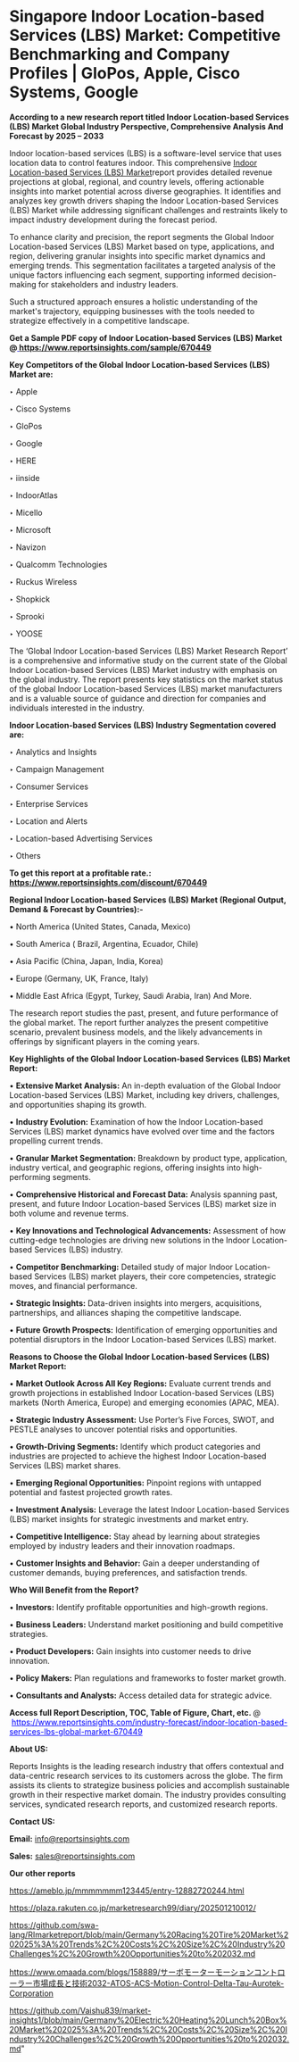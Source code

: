 # Singapore Indoor Location-based Services (LBS) Market: Competitive Benchmarking and Company Profiles | GloPos, Apple, Cisco Systems, Google

<strong>According to a new research report titled Indoor Location-based Services (LBS) Market Global Industry Perspective, Comprehensive Analysis And Forecast by 2025 – 2033</strong>

Indoor location-based services (LBS) is a software-level service that uses location data to control features indoor. This comprehensive <a href=https://www.reportsinsights.com/sample/670449>Indoor Location-based Services (LBS) Market</a>report provides detailed revenue projections at global, regional, and country levels, offering actionable insights into market potential across diverse geographies. It identifies and analyzes key growth drivers shaping the Indoor Location-based Services (LBS) Market while addressing significant challenges and restraints likely to impact industry development during the forecast period.

To enhance clarity and precision, the report segments the Global Indoor Location-based Services (LBS) Market based on type, applications, and region, delivering granular insights into specific market dynamics and emerging trends. This segmentation facilitates a targeted analysis of the unique factors influencing each segment, supporting informed decision-making for stakeholders and industry leaders.

Such a structured approach ensures a holistic understanding of the market's trajectory, equipping businesses with the tools needed to strategize effectively in a competitive landscape.

<strong>Get a Sample PDF copy of Indoor Location-based Services (LBS) Market </strong><strong>@<a href=https://www.reportsinsights.com/sample/670449 style=color:#0000ff;> https://www.reportsinsights.com/sample/670449</a></strong></font>

<strong>Key Competitors of the Global Indoor Location-based Services (LBS) Market are:</strong>

‣ Apple

‣ Cisco Systems

‣ GloPos

‣ Google

‣ HERE

‣ iinside

‣ IndoorAtlas

‣ Micello

‣ Microsoft

‣ Navizon

‣ Qualcomm Technologies

‣ Ruckus Wireless

‣ Shopkick

‣ Sprooki

‣ YOOSE

The ‘Global Indoor Location-based Services (LBS) Market Research Report’ is a comprehensive and informative study on the current state of the Global Indoor Location-based Services (LBS) Market industry with emphasis on the global industry. The report presents key statistics on the market status of the global Indoor Location-based Services (LBS) market manufacturers and is a valuable source of guidance and direction for companies and individuals interested in the industry.

<strong>Indoor Location-based Services (LBS) Industry Segmentation covered are:</strong>

‣ Analytics and Insights

‣ Campaign Management

‣ Consumer Services

‣ Enterprise Services

‣ Location and Alerts

‣ Location-based Advertising Services

‣ Others

<strong>To get this report at a profitable rate.: <a href=https://www.reportsinsights.com/discount/670449 style=color:#0000ff;>https://www.reportsinsights.com/discount/670449</a></strong></font>

<strong>Regional Indoor Location-based Services (LBS) Market (Regional Output, Demand &amp; Forecast by Countries):-</strong>

• North America (United States, Canada, Mexico)

• South America ( Brazil, Argentina, Ecuador, Chile)

• Asia Pacific (China, Japan, India, Korea)

• Europe (Germany, UK, France, Italy)

• Middle East Africa (Egypt, Turkey, Saudi Arabia, Iran) And More.

The research report studies the past, present, and future performance of the global market. The report further analyzes the present competitive scenario, prevalent business models, and the likely advancements in offerings by significant players in the coming years.

<strong>Key Highlights of the Global Indoor Location-based Services (LBS) Market Report:</strong>

• <strong>Extensive Market Analysis:</strong> An in-depth evaluation of the Global Indoor Location-based Services (LBS) Market, including key drivers, challenges, and opportunities shaping its growth.

• <strong>Industry Evolution:</strong> Examination of how the Indoor Location-based Services (LBS) market dynamics have evolved over time and the factors propelling current trends.

• <strong>Granular Market Segmentation:</strong> Breakdown by product type, application, industry vertical, and geographic regions, offering insights into high-performing segments.

• <strong>Comprehensive Historical and Forecast Data:</strong> Analysis spanning past, present, and future Indoor Location-based Services (LBS) market size in both volume and revenue terms.

• <strong>Key Innovations and Technological Advancements:</strong> Assessment of how cutting-edge technologies are driving new solutions in the Indoor Location-based Services (LBS) industry.

• <strong>Competitor Benchmarking:</strong> Detailed study of major Indoor Location-based Services (LBS) market players, their core competencies, strategic moves, and financial performance.

• <strong>Strategic Insights:</strong> Data-driven insights into mergers, acquisitions, partnerships, and alliances shaping the competitive landscape.

• <strong>Future Growth Prospects:</strong> Identification of emerging opportunities and potential disruptors in the Indoor Location-based Services (LBS) market.

<strong>Reasons to Choose the Global Indoor Location-based Services (LBS) Market Report:</strong>

• <strong>Market Outlook Across All Key Regions:</strong> Evaluate current trends and growth projections in established Indoor Location-based Services (LBS) markets (North America, Europe) and emerging economies (APAC, MEA).

• <strong>Strategic Industry Assessment:</strong> Use Porter’s Five Forces, SWOT, and PESTLE analyses to uncover potential risks and opportunities.

• <strong>Growth-Driving Segments:</strong> Identify which product categories and industries are projected to achieve the highest Indoor Location-based Services (LBS) market shares.

• <strong>Emerging Regional Opportunities:</strong> Pinpoint regions with untapped potential and fastest projected growth rates.

• <strong>Investment Analysis:</strong> Leverage the latest Indoor Location-based Services (LBS) market insights for strategic investments and market entry.

• <strong>Competitive Intelligence:</strong> Stay ahead by learning about strategies employed by industry leaders and their innovation roadmaps.

• <strong>Customer Insights and Behavior:</strong> Gain a deeper understanding of customer demands, buying preferences, and satisfaction trends.

<strong>Who Will Benefit from the Report?</strong>

• <strong>Investors:</strong> Identify profitable opportunities and high-growth regions.

• <strong>Business Leaders:</strong> Understand market positioning and build competitive strategies.

• <strong>Product Developers:</strong> Gain insights into customer needs to drive innovation.

• <strong>Policy Makers:</strong> Plan regulations and frameworks to foster market growth.

• <strong>Consultants and Analysts:</strong> Access detailed data for strategic advice.
</ul>
<strong>Access full Report Description, TOC, Table of Figure, Chart, etc. </strong>@  <a href=https://www.reportsinsights.com/industry-forecast/indoor-location-based-services-lbs-global-market-670449 style=color:#0000ff;>https://www.reportsinsights.com/industry-forecast/indoor-location-based-services-lbs-global-market-670449</a></font>

<strong><strong>About US</strong>:</strong>

Reports Insights is the leading research industry that offers contextual and data-centric research services to its customers across the globe. The firm assists its clients to strategize business policies and accomplish sustainable growth in their respective market domain. The industry provides consulting services, syndicated research reports, and customized research reports.

<strong>Contact US:</strong>

<p class=""""><b>Email:</b> <a href=mailto:info@reportsinsights.com>info@reportsinsights.com</a></p>
<p class=""""><b>Sales:</b> <a href=mailto:sales@reportsinsights.com>sales@reportsinsights.com</a></p>

<strong>Our other reports</strong>

<a href=https://ameblo.jp/mmmmmmm123445/entry-12882720244.html>https://ameblo.jp/mmmmmmm123445/entry-12882720244.html</a>

<a href=https://plaza.rakuten.co.jp/marketresearch99/diary/202501210012/>https://plaza.rakuten.co.jp/marketresearch99/diary/202501210012/</a>

<a href=https://github.com/swa-lang/RImarketreport/blob/main/Germany%20Racing%20Tire%20Market%202025%3A%20Trends%2C%20Costs%2C%20Size%2C%20Industry%20Challenges%2C%20Growth%20Opportunities%20to%202032.md>https://github.com/swa-lang/RImarketreport/blob/main/Germany%20Racing%20Tire%20Market%202025%3A%20Trends%2C%20Costs%2C%20Size%2C%20Industry%20Challenges%2C%20Growth%20Opportunities%20to%202032.md</a>

<a href=https://www.omaada.com/blogs/158889/サーボモーターモーションコントローラー市場成長と技術2032-ATOS-ACS-Motion-Control-Delta-Tau-Aurotek-Corporation>https://www.omaada.com/blogs/158889/サーボモーターモーションコントローラー市場成長と技術2032-ATOS-ACS-Motion-Control-Delta-Tau-Aurotek-Corporation</a>

<a href=https://github.com/Vaishu839/market-insights1/blob/main/Germany%20Electric%20Heating%20Lunch%20Box%20Market%202025%3A%20Trends%2C%20Costs%2C%20Size%2C%20Industry%20Challenges%2C%20Growth%20Opportunities%20to%202032.md>https://github.com/Vaishu839/market-insights1/blob/main/Germany%20Electric%20Heating%20Lunch%20Box%20Market%202025%3A%20Trends%2C%20Costs%2C%20Size%2C%20Industry%20Challenges%2C%20Growth%20Opportunities%20to%202032.md</a>"
